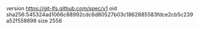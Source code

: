 version https://git-lfs.github.com/spec/v1
oid sha256:545324ad1066c88992cdc6d80527b03c1862885583fdce2cb5c239a52f558698
size 2558

